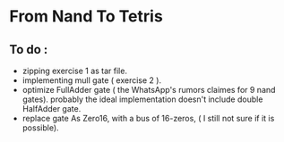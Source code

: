 
From Nand To Tetris
===================

To do :
-------

* zipping exercise 1 as tar file.
* implementing mull gate ( exercise 2 ).
* optimize FullAdder gate ( the WhatsApp's rumors claimes for 9 nand gates). probably the ideal implementation doesn't include double HalfAdder gate.
* replace gate As Zero16, with a bus of 16-zeros, ( I still not sure if it is possible).
 
